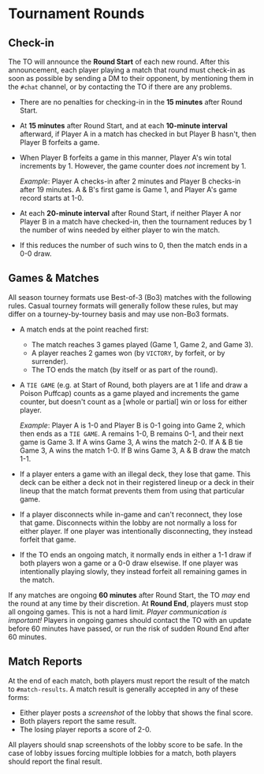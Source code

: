 # Tournament Rounds

## Check-in

The TO will announce the **Round Start** of each new round. After this announcement, each player playing a match that round must check-in as soon as possible by sending a DM to their opponent, by mentioning them in the `#chat` channel, or by contacting the TO if there are any problems.

- There are no penalties for checking-in in the **15 minutes** after Round Start.
- At **15 minutes** after Round Start, and at each **10-minute interval** afterward, if Player A in a match has checked in but Player B hasn't, then Player B forfeits a game.
- When Player B forfeits a game in this manner, Player A's win total increments by 1. However, the game counter does *not* increment by 1.

  *Example*: Player A checks-in after 2 minutes and Player B checks-in after 19 minutes. A & B's first game is Game 1, and Player A's game record starts at 1-0.
- At each **20-minute interval** after Round Start, if neither Player A nor Player B in a match have checked-in, then the tournament reduces by 1 the number of wins needed by either player to win the match.
- If this reduces the number of such wins to 0, then the match ends in a 0-0 draw.

## Games & Matches

All season tourney formats use Best-of-3 (Bo3) matches with the following rules. Casual tourney formats will generally follow these rules, but may differ on a tourney-by-tourney basis and may use non-Bo3 formats.

- A match ends at the point reached first:
  - The match reaches 3 games played (Game 1, Game 2, and Game 3).
  - A player reaches 2 games won (by `VICTORY`, by forfeit, or by surrender).
  - The TO ends the match (by itself or as part of the round).
- A `TIE GAME` (e.g. at Start of Round, both players are at 1 life and draw a Poison Puffcap) counts as a game played and increments the game counter, but doesn't count as a [whole or partial] win or loss for either player.

  *Example*: Player A is 1-0 and Player B is 0-1 going into Game 2, which then ends as a `TIE GAME`. A remains 1-0, B remains 0-1, and their next game is Game 3. If A wins Game 3, A wins the match 2-0. If A & B tie Game 3, A wins the match 1-0. If B wins Game 3, A & B draw the match 1-1.
- If a player enters a game with an illegal deck, they lose that game. This deck can be either a deck not in their registered lineup or a deck in their lineup that the match format prevents them from using that particular game.
- If a player disconnects while in-game and can't reconnect, they lose that game. Disconnects within the lobby are not normally a loss for either player. If one player was intentionally disconnecting, they instead forfeit that game.
- If the TO ends an ongoing match, it normally ends in either a 1-1 draw if both players won a game or a 0-0 draw elsewise. If one player was intentionally playing slowly, they instead forfeit all remaining games in the match.

If any matches are ongoing **60 minutes** after Round Start, the TO *may* end the round at any time by their discretion. At **Round End**, players must stop all ongoing games. This is not a hard limit. *Player communication is important!* Players in ongoing games should contact the TO with an update before 60 minutes have passed, or run the risk of sudden Round End after 60 minutes.

## Match Reports

At the end of each match, both players must report the result of the match to `#match-results`. A match result is generally accepted in any of these forms:
- Either player posts a *screenshot* of the lobby that shows the final score.
- Both players report the same result.
- The losing player reports a score of 2-0.

All players should snap screenshots of the lobby score to be safe. In the case of lobby issues forcing multiple lobbies for a match, both players should report the final result.
